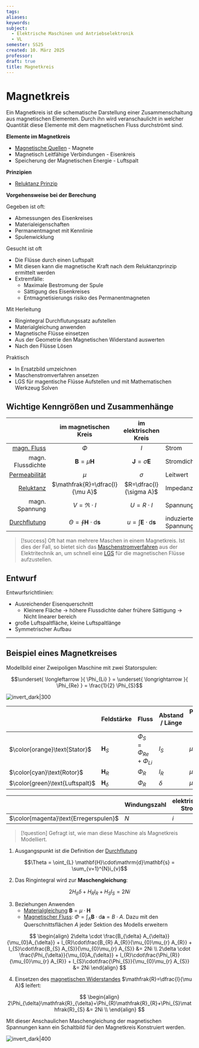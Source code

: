 ```yaml
---
tags: 
aliases: 
keywords: 
subject:
  - Elektrische Maschinen und Antriebselektronik
  - VL
semester: SS25
created: 10. März 2025
professor:
draft: true
title: Magnetkreis
---
```

 

# Magnetkreis

Ein Magnetkreis ist die schematische Darstellung einer Zusammenschaltung aus magnetischen Elementen. Durch ihn wird veranschaulicht in welcher Quantität diese Elemente mit dem magnetischen Fluss durchströmt sind.   

**Elemente im Magnetkreis**

- [Magnetische Quellen](Magnetische%20Quellen.md) - Magnete
- Magnetisch Leitfähige Verbindungen - Eisenkreis
- Speicherung der Magnetischen Energie - Luftspalt

**Prinzipien**

- [Reluktanz Prinzip](Maschinen/Reluktanz.md#^RelPrinz)

**Vorgehensweise bei der Berechung**

Gegeben ist oft:

- Abmessungen des Eisenkreises
- Materialeigenschaften
- Permanentmagnet mit Kennlinie
- Spulenwicklung

Gesucht ist oft

- Die Flüsse durch einen Luftspalt
- Mit diesen kann die magnetische Kraft nach dem Reluktanzprinzip ermittelt werden
- Extremfälle:
	- Maximale Bestromung der Spule
	- Sättigung des Eisenkreises
	- Entmagnetisierungs risiko des Permanentmagneten

Mit Herleitung

- Ringintegral Durchflutungssatz aufstellen
- Materialgleichung anwenden
- Magnetische Flüsse einsetzen
- Aus der Geometrie den Magnetischen Widerstand auswerten
- Nach den Flüsse Lösen

Praktisch

- In Ersatzbild umzeichnen
- Maschenstromverfahren ansetzen
- LGS für magentische Flüsse Aufstellen und mit Mathematischen Werkzeug Solven

## Wichtige Kenngrößen und Zusammenhänge

|                                           |                im magnetischen Kreis                 |            im elektrischen Kreis             |                     |
| ----------------------------------------: | :--------------------------------------------------: | :------------------------------------------: | :------------------ |
| [magn. Fluss](../Magnetischer%20Fluss.md) |                        $\Phi$                        |                     $I$                      | Strom               |
|                         magn. Flussdichte |             $\mathbf{B}=\mu \mathbf{H}$              |        $\mathbf{J}=\sigma \mathbf{E}$        | Stromdichte         |
|      [Permeabilität](../Permeabilität.md) |                        $\mu$                         |                   $\sigma$                   | Leitwert            |
|                 [Reluktanz](Reluktanz.md) |           $\mathfrak{R}=\dfrac{l}{\mu A}$            |           $R=\dfrac{l}{\sigma A}$            | Impedanz            |
|                            magn. Spannung |              $V = \mathfrak{R} \cdot I$              |                 $U=R\cdot I$                 | Spannung            |
|        [Durchflutung](../Durchflutung.md) | $\Theta = \oint \mathbf{H}\cdot\mathrm{d}\mathbf{s}$ | $u=\int \mathbf{E}\cdot\mathrm{d}\mathbf{s}$ | induzierte Spannung |

> [!success] Oft hat man mehrere Maschen in einem Magnetkreis.
> Ist dies der Fall, so bietet sich das [Maschenstromverfahren](../Maschenstromverfahren.md) aus der Elektritechnik an, um schnell eine [LGS](../../Mathematik/Analysis/Lineare%20Gleichungssysteme.md) für die magnetischen Flüsse aufzustellen. 

## Entwurf

Entwurfsrichtlinien:

- Ausreichender Eisenquerschnitt
    - Kleinere Fläche -> höhere Flussdichte daher frühere Sättigung -> Nicht linearer bereich
- große Luftspaltfläche, kleine Luftspaltlänge
- Symmetrischer Aufbau

---

## Beispiel eines Magnetkreises

Modellbild einer Zweipoligen Maschine mit zwei Statorspulen:

$$\underset{ \longleftarrow }{ \Phi_{Li} } = \underset{ \longrightarrow }{ \Phi_{Re} } = \frac{1}{2} \Phi_{S}$$

![invert_dark|300](assets/KreisBsp.png)

|                                 | Feldstärke            | Fluss                            | Abstand / Länge | Permeabiltät des Materials |
| ------------------------------- | --------------------- | -------------------------------- | --------------- | -------------------------- |
| $\color{orange}\text{Stator}$   | $\mathbf{H}_{S}$      | $\Phi_{S}=\Phi_{Re} + \Phi_{Li}$ | $l_{S}$         | $\mu_{0}\mu_{r}$           |
| $\color{cyan}\text{Rotor}$      | $\mathbf{H}_{R}$      | $\Phi_{R}$                       | $l_{R}$         | $\mu_{0}\mu_{r}$           |
| $\color{green}\text{Luftspalt}$ | $\mathbf{H}_{\delta}$ | $\Phi_{R}$                       | $\delta$        | $\mu_{0}$                  |

|                                       | Windungszahl | elektrischer Strom |
| ------------------------------------- | ------------ | ------------------ |
| $\color{magenta}\text{Erregerspulen}$ | $N$          | $i$                |

> [!question] Gefragt ist, wie man diese Maschine als Magnetkreis Modelliert.

1. Ausgangspunkt ist die Definition der [Durchflutung](Durchflutung.md)

$$\Theta = \oint_{L} \mathbf{H}\cdot\mathrm{d}\mathbf{s} = \sum_{v=1}^{N}i_{v}$$

2. Das Ringintegral wird zur **Maschengleichung**:

$$2 H_{\delta}\delta + H_{R}l_{R} + H_{S} l_{S} = 2Ni$$

3. Beziehungen Anwenden
    - [Materialgleichung](Permeabilität.md) $\mathbf{B}=\mu \cdot \mathbf{H}$
    - [Magnetischer Fluss](Magnetischer%20Fluss.md): $\Phi = \int _{A}\mathbf{B}\cdot \mathrm{d}\mathbf{a} = B\cdot A$. Dazu mit den Querschnittsflächen $A$ jeder Sektion des Modells erweitern

$$
\begin{align}
2\delta \cdot \frac{B_{\delta} A_{\delta}}{\mu_{0}A_{\delta}} + l_{R}\cdot\frac{B_{R} A_{R}}{\mu_{0}\mu_{r} A_{R}} + l_{S}\cdot\frac{B_{S} A_{S}}{\mu_{0}\mu_{r} A_{S}} &= 2Ni \\
2\delta \cdot \frac{\Phi_{\delta}}{\mu_{0}A_{\delta}} + l_{R}\cdot\frac{\Phi_{R}}{\mu_{0}\mu_{r} A_{R}} + l_{S}\cdot\frac{\Phi_{S}}{\mu_{0}\mu_{r} A_{S}} &= 2Ni 
\end{align}
$$


4. Einsetzen des [magnetischen Widerstandes](Maschinen/Reluktanz.md) $\mathfrak{R}=\dfrac{l}{\mu A}$ leifert:

$$
\begin{align}
2\Phi_{\delta}\mathfrak{R}_{\delta}+\Phi_{R}\mathfrak{R}_{R}+\Phi_{S}\mathfrak{R}_{S} &= 2Ni \\
\end{align}
$$

Mit dieser Anschaulichen Maschengleichung der magnetischen Spannungen kann ein Schaltbild für den Magnetkreis Konstruiert werden.


![invert_dark|400](assets/MagnEquiv.png)
